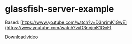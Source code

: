glassfish-server-example
========================

Based: [https://www.youtube.com/watch?v=D3nnjmK1GwE](https://www.youtube.com/watch?v=D3nnjmK1GwE)

[Download video](https://app.box.com/s/rw47hjhhgzuy8mt9q9l7)